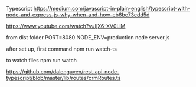 Typescript
https://medium.com/javascript-in-plain-english/typescript-with-node-and-express-js-why-when-and-how-eb6bc73edd5d

https://www.youtube.com/watch?v=IjX6-XV0LiM

from dist folder
PORT=8080 NODE_ENV=production node server.js

after set up, first command
npm run watch-ts

to watch files 
npm run watch

https://github.com/dalenguyen/rest-api-node-typescript/blob/master/lib/routes/crmRoutes.ts